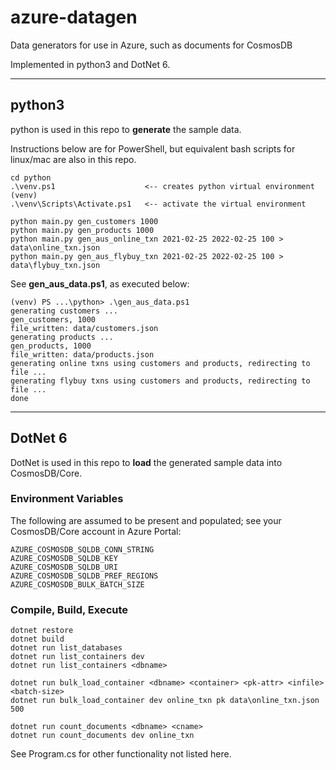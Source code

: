 # azure-datagen

Data generators for use in Azure, such as documents for CosmosDB

Implemented in python3 and DotNet 6.

---

## python3

python is used in this repo to **generate** the sample data.

Instructions below are for PowerShell, but equivalent bash scripts
for linux/mac are also in this repo.

```
cd python
.\venv.ps1                    <-- creates python virtual environment (venv)
.\venv\Scripts\Activate.ps1   <-- activate the virtual environment

python main.py gen_customers 1000
python main.py gen_products 1000
python main.py gen_aus_online_txn 2021-02-25 2022-02-25 100 > data\online_txn.json
python main.py gen_aus_flybuy_txn 2021-02-25 2022-02-25 100 > data\flybuy_txn.json
```

See **gen_aus_data.ps1**, as executed below:

```
(venv) PS ...\python> .\gen_aus_data.ps1
generating customers ...
gen_customers, 1000
file_written: data/customers.json
generating products ...
gen_products, 1000
file_written: data/products.json
generating online txns using customers and products, redirecting to file ...
generating flybuy txns using customers and products, redirecting to file ...
done
```

---

## DotNet 6

DotNet is used in this repo to **load** the generated sample data
into CosmosDB/Core.

### Environment Variables

The following are assumed to be present and populated; see your CosmosDB/Core
account in Azure Portal:

```
AZURE_COSMOSDB_SQLDB_CONN_STRING
AZURE_COSMOSDB_SQLDB_KEY
AZURE_COSMOSDB_SQLDB_URI
AZURE_COSMOSDB_SQLDB_PREF_REGIONS
AZURE_COSMOSDB_BULK_BATCH_SIZE  
```

### Compile, Build, Execute

```
dotnet restore
dotnet build
dotnet run list_databases
dotnet run list_containers dev
dotnet run list_containers <dbname>

dotnet run bulk_load_container <dbname> <container> <pk-attr> <infile> <batch-size>
dotnet run bulk_load_container dev online_txn pk data\online_txn.json 500

dotnet run count_documents <dbname> <cname>
dotnet run count_documents dev online_txn
```

See Program.cs for other functionality not listed here.
